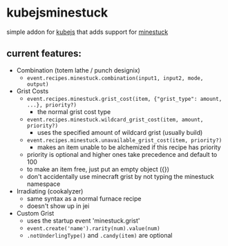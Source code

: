 # kubejsminestuck

simple addon for [kubejs](https://www.curseforge.com/minecraft/mc-mods/kubejs) that adds support for [minestuck](https://www.curseforge.com/minecraft/mc-mods/minestuck)

## current features:
- Combination (totem lathe / punch designix)
    - `event.recipes.minestuck.combination(input1, input2, mode, output)`
- Grist Costs
    - `event.recipes.minestuck.grist_cost(item, {"grist_type": amount, ...}, priority?)`
      - the normal grist cost type
    - `event.recipes.minestuck.wildcard_grist_cost(item, amount, priority?)`
      - uses the specified amount of wildcard grist (usually build)
    - `event.recipes.minestuck.unavailable_grist_cost(item, priority?)`
      - makes an item unable to be alchemized if this recipe has priority
    - priority is optional and higher ones take precedence and default to 100
    - to make an item free, just put an empty object ({})
    - don't accidentally use minecraft grist by not typing the minestuck namespace
- Irradiating (cookalyzer)
    - same syntax as a normal furnace recipe
    - doesn't show up in jei
- Custom Grist
    - uses the startup event 'minestuck.grist'
    - `event.create('name').rarity(num).value(num)`
    - `.notUnderlingType()` and `.candy(item)` are optional
